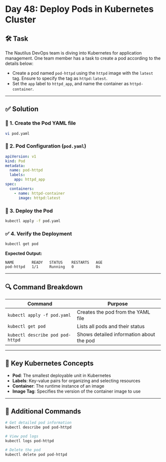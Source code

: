 # Day 48: Deploy Pods in Kubernetes Cluster

## 🛠️ Task

The Nautilus DevOps team is diving into Kubernetes for application management. One team member has a task to create a pod according to the details below:

- Create a pod named `pod-httpd` using the `httpd` image with the `latest` tag. Ensure to specify the tag as `httpd:latest`.
- Set the `app` label to `httpd_app`, and name the container as `httpd-container`.

---

## ✅ Solution

### 📝 1. Create the Pod YAML file

```bash
vi pod.yaml
```

### 📄 2. Pod Configuration (`pod.yaml`)

```yaml
apiVersion: v1
kind: Pod
metadata:
  name: pod-httpd
  labels:
    app: httpd_app
spec:
  containers:
    - name: httpd-container
      image: httpd:latest
```

### 🚀 3. Deploy the Pod

```bash
kubectl apply -f pod.yaml
```

### ✅ 4. Verify the Deployment

```bash
kubectl get pod
```

**Expected Output:**

```
NAME        READY   STATUS    RESTARTS   AGE
pod-httpd   1/1     Running   0          8s
```

---

## 🔍 Command Breakdown

| Command                          | Purpose                                  |
| -------------------------------- | ---------------------------------------- |
| `kubectl apply -f pod.yaml`      | Creates the pod from the YAML file       |
| `kubectl get pod`                | Lists all pods and their status          |
| `kubectl describe pod pod-httpd` | Shows detailed information about the pod |

---

## 🎯 Key Kubernetes Concepts

- **Pod**: The smallest deployable unit in Kubernetes
- **Labels**: Key-value pairs for organizing and selecting resources
- **Container**: The runtime instance of an image
- **Image Tag**: Specifies the version of the container image to use

---

## 🔧 Additional Commands

```bash
# Get detailed pod information
kubectl describe pod pod-httpd

# View pod logs
kubectl logs pod-httpd

# Delete the pod
kubectl delete pod pod-httpd
```
